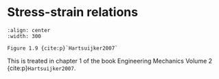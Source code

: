 ```{index} Stresses
```
```{index} Strains
```
# Stress-strain relations

```{figure} ./stress-strain_data/image.png
:align: center
:width: 300

Figure 1.9 {cite:p}`Hartsuijker2007`
```

This is treated in chapter 1 of the book Engineering Mechanics Volume 2 {cite:p}`Hartsuijker2007`.